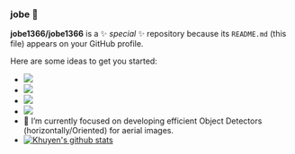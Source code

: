 ### jobe 👋

**jobe1366/jobe1366** is a ✨ _special_ ✨ repository because its `README.md` (this file) appears on your GitHub profile.

Here are some ideas to get you started:

- ![](https://img.shields.io/badge/Major-CS-609926?style=flat&logo=ABB%20RobotStudio&logoColor=ffffff)
- ![](https://img.shields.io/badge/OS-Linux-orange?style=flat&logo=Linux&logoColor=ffffff)
- ![](https://img.shields.io/badge/Use-Python-0076ab?style=flat&logo=Python&logoColor=ffffff)
- ![](https://img.shields.io/badge/Learn-C++-blueviolet?style=flat&logo=Visual%20Studio%20Code&logoColor=ffffff)
- 🔭 I’m currently focused on developing efficient Object Detectors (horizontally/Oriented) for aerial images.
- [![Khuyen's github stats](https://github-readme-stats.vercel.app/api?username=khuyentran1401&count_private=true&show_icons=true&theme=radical&hide_rank=false)](https://github.com/anuraghazra/github-readme-stats)

